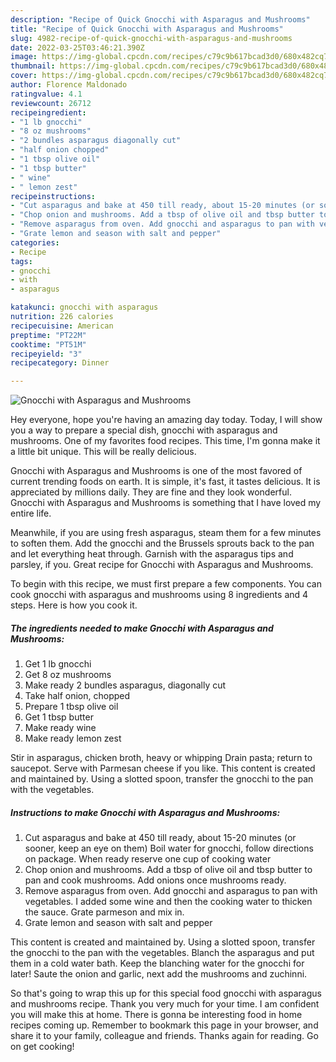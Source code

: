 ```yaml
---
description: "Recipe of Quick Gnocchi with Asparagus and Mushrooms"
title: "Recipe of Quick Gnocchi with Asparagus and Mushrooms"
slug: 4982-recipe-of-quick-gnocchi-with-asparagus-and-mushrooms
date: 2022-03-25T03:46:21.390Z
image: https://img-global.cpcdn.com/recipes/c79c9b617bcad3d0/680x482cq70/gnocchi-with-asparagus-and-mushrooms-recipe-main-photo.jpg
thumbnail: https://img-global.cpcdn.com/recipes/c79c9b617bcad3d0/680x482cq70/gnocchi-with-asparagus-and-mushrooms-recipe-main-photo.jpg
cover: https://img-global.cpcdn.com/recipes/c79c9b617bcad3d0/680x482cq70/gnocchi-with-asparagus-and-mushrooms-recipe-main-photo.jpg
author: Florence Maldonado
ratingvalue: 4.1
reviewcount: 26712
recipeingredient:
- "1 lb gnocchi"
- "8 oz mushrooms"
- "2 bundles asparagus diagonally cut"
- "half onion chopped"
- "1 tbsp olive oil"
- "1 tbsp butter"
- " wine"
- " lemon zest"
recipeinstructions:
- "Cut asparagus and bake at 450 till ready, about 15-20 minutes (or sooner, keep an eye on them) Boil water for gnocchi, follow directions on package. When ready reserve one cup of cooking water"
- "Chop onion and mushrooms. Add a tbsp of olive oil and tbsp butter to pan and cook mushrooms. Add onions once mushrooms ready."
- "Remove asparagus from oven. Add gnocchi and asparagus to pan with vegetables. I added some wine and then the cooking water to thicken the sauce. Grate parmeson and mix in."
- "Grate lemon and season with salt and pepper"
categories:
- Recipe
tags:
- gnocchi
- with
- asparagus

katakunci: gnocchi with asparagus 
nutrition: 226 calories
recipecuisine: American
preptime: "PT22M"
cooktime: "PT51M"
recipeyield: "3"
recipecategory: Dinner

---
```



![Gnocchi with Asparagus and Mushrooms](https://img-global.cpcdn.com/recipes/c79c9b617bcad3d0/680x482cq70/gnocchi-with-asparagus-and-mushrooms-recipe-main-photo.jpg)

Hey everyone, hope you're having an amazing day today. Today, I will show you a way to prepare a special dish, gnocchi with asparagus and mushrooms. One of my favorites food recipes. This time, I'm gonna make it a little bit unique. This will be really delicious.

Gnocchi with Asparagus and Mushrooms is one of the most favored of current trending foods on earth. It is simple, it's fast, it tastes delicious. It is appreciated by millions daily. They are fine and they look wonderful. Gnocchi with Asparagus and Mushrooms is something that I have loved my entire life.

Meanwhile, if you are using fresh asparagus, steam them for a few minutes to soften them. Add the gnocchi and the Brussels sprouts back to the pan and let everything heat through. Garnish with the asparagus tips and parsley, if you. Great recipe for Gnocchi with Asparagus and Mushrooms.


To begin with this recipe, we must first prepare a few components. You can cook gnocchi with asparagus and mushrooms using 8 ingredients and 4 steps. Here is how you cook it.

<!--inarticleads1-->

##### The ingredients needed to make Gnocchi with Asparagus and Mushrooms:

1. Get 1 lb gnocchi
1. Get 8 oz mushrooms
1. Make ready 2 bundles asparagus, diagonally cut
1. Take half onion, chopped
1. Prepare 1 tbsp olive oil
1. Get 1 tbsp butter
1. Make ready  wine
1. Make ready  lemon zest


Stir in asparagus, chicken broth, heavy or whipping Drain pasta; return to saucepot. Serve with Parmesan cheese if you like. This content is created and maintained by. Using a slotted spoon, transfer the gnocchi to the pan with the vegetables. 

<!--inarticleads2-->

##### Instructions to make Gnocchi with Asparagus and Mushrooms:

1. Cut asparagus and bake at 450 till ready, about 15-20 minutes (or sooner, keep an eye on them) Boil water for gnocchi, follow directions on package. When ready reserve one cup of cooking water
1. Chop onion and mushrooms. Add a tbsp of olive oil and tbsp butter to pan and cook mushrooms. Add onions once mushrooms ready.
1. Remove asparagus from oven. Add gnocchi and asparagus to pan with vegetables. I added some wine and then the cooking water to thicken the sauce. Grate parmeson and mix in.
1. Grate lemon and season with salt and pepper


This content is created and maintained by. Using a slotted spoon, transfer the gnocchi to the pan with the vegetables. Blanch the asparagus and put them in a cold water bath. Keep the blanching water for the gnocchi for later! Saute the onion and garlic, next add the mushrooms and zuchinni. 

So that's going to wrap this up for this special food gnocchi with asparagus and mushrooms recipe. Thank you very much for your time. I am confident you will make this at home. There is gonna be interesting food in home recipes coming up. Remember to bookmark this page in your browser, and share it to your family, colleague and friends. Thanks again for reading. Go on get cooking!
